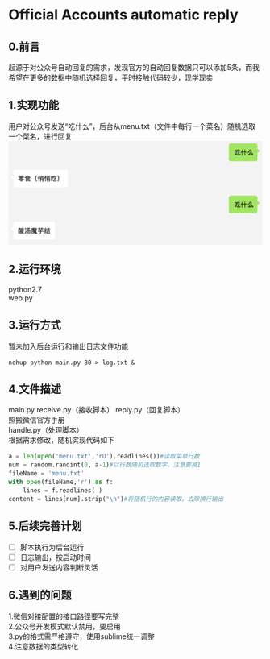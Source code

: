 # Official Accounts automatic reply
## 0.前言
起源于对公众号自动回复的需求，发现官方的自动回复数据只可以添加5条，而我希望在更多的数据中随机选择回复，平时接触代码较少，现学现卖
## 1.实现功能
用户对公众号发送“吃什么”，后台从menu.txt（文件中每行一个菜名）随机选取一个菜名，进行回复
![avatar](/images/menu.png)
## 2.运行环境
python2.7  
web.py
## 3.运行方式
暂未加入后台运行和输出日志文件功能
````
nohup python main.py 80 > log.txt &
````
## 4.文件描述
main.py receive.py（接收脚本） reply.py（回复脚本）  
照搬微信官方手册  
handle.py（处理脚本）  
根据需求修改，随机实现代码如下
````python
a = len(open('menu.txt','rU').readlines())#读取菜单行数
num = random.randint(0, a-1)#以行数随机选取数字，注意要减1
fileName = 'menu.txt'
with open(fileName,'r') as f:
    lines = f.readlines( )
content = lines[num].strip("\n")#将随机行的内容读取，去除换行输出
````
## 5.后续完善计划
- [ ] 脚本执行为后台运行
- [ ] 日志输出，按启动时间
- [ ] 对用户发送内容判断灵活
## 6.遇到的问题
1.微信对接配置的接口路径要写完整  
2.公众号开发模式默认禁用，要启用  
3.py的格式需严格遵守，使用sublime统一调整  
4.注意数据的类型转化  
